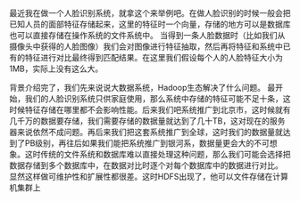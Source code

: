 最近我在做一个人脸识别系统，就拿这个来举例吧。在做人脸识别的时候一般会把已知人员的面部特征存储起来，这里的特征时一个向量，存储的地方可以是数据库也可以直接存储在操作系统的文件系统中。 当得到一条人脸数据时（比如我们从摄像头中获得的人脸图像）我们会对图像进行特征抽取，然后再将特征和系统中已有的特征进行对比最终得到匹配结果。在这里我们假设每个人的人脸特征大小为1MB，实际上没有这么大。

背景介绍完了，我们先来说说大数据系统，Hadoop生态解决了什么问题。
最开始，我们的人脸识别系统只供家庭使用，那么系统中存储的特征可能不足十条，这时候特征存储在哪里都不会影响性能。后来我们吧系统推广到北京市，这时候就有几千万的数据要存储，我们需要存储的数据量就达到了几十TB，这对现在的服务器来说依然不成问题。再后来我们把这套系统推广到全球，这时我们的数据量就达到了PB级别，再往后如果我们能把系统推广到银河系，数据量更会大的不可想象。这时传统的文件系统和数据库难以直接处理这种问题，那么我们可能会选择把数据存储到多个数据库中，在数据对比时逐个对每个数据库中的数据进行对比。 显然这样做可维护性和扩展性都很差。这时HDFS出现了，他可以文件存储在计算机集群上